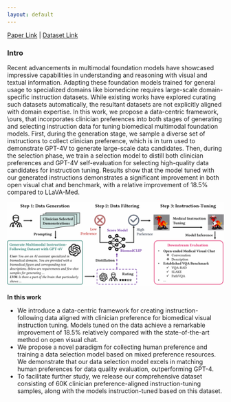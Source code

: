 ```yaml
---
layout: default
---
```

[Paper Link]() | [Dataset Link]()

### Intro

Recent advancements in multimodal foundation models have showcased impressive capabilities in understanding and reasoning with visual and textual information. 
Adapting these foundation models trained for general usage to specialized domains like biomedicine requires large-scale domain-specific instruction datasets.
While existing works have explored curating such datasets automatically, the resultant datasets are not explicitly aligned with domain expertise.
In this work, we propose a data-centric framework, \ours, that incorporates clinician preferences into both stages of generating and selecting instruction data for tuning biomedical multimodal foundation models. First, during the generation stage, we sample a diverse set of instructions to collect clinician preference, which is in turn used to demonstrate GPT-4V to generate large-scale data candidates. Then, during the selection phase, we train a selection model to distill both clinician preferences and GPT-4V self-evaluation for selecting high-quality data candidates for instruction tuning. 
Results show that the model tuned with our generated instructions demonstrates a significant improvement in both open visual chat and benchmark, with a relative improvement of 18.5\% compared to LLaVA-Med.

![1](imgs/framework.png)

**In this work**

- We introduce a data-centric framework for creating instruction-following data aligned with clinician preference for biomedical visual instruction tuning. Models tuned on the data achieve a remarkable improvement of 18.5% relatively compared with the state-of-the-art method on open visual chat.
- We propose a novel paradigm for collecting human preference and training a data selection model based on mixed preference resources. We demonstrate that our data selection model excels in matching human preferences for data quality evaluation, outperforming GPT-4. 
- To facilitate further study, we release our comprehensive dataset consisting of 60K clinician preference-aligned instruction-tuning samples, along with the models instruction-tuned based on this dataset.
